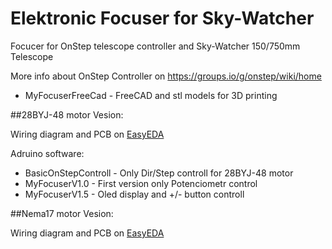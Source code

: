 # Elektronic Focuser for Sky-Watcher

 Focucer for OnStep telescope controller and Sky-Watcher 150/750mm Telescope
  
  
  More info about OnStep Controller on https://groups.io/g/onstep/wiki/home


* MyFocuserFreeCad     -  FreeCAD and stl models for 3D printing

##28BYJ-48 motor Vesion:

  Wiring diagram and PCB on [EasyEDA](https://easyeda.com/hujer.roman/myfocuser-for-onstep)

Adruino software:

* BasicOnStepControll  -  Only Dir/Step controll for 28BYJ-48 motor
* MyFocuserV1.0	       -  First version only Potenciometr control 
* MyFocuserV1.5	       -  Oled display and +/- button controll

  
##Nema17 motor Vesion:

  Wiring diagram and PCB on [EasyEDA](https://easyeda.com/hujer.roman/Focuser-with-NEMA17)


